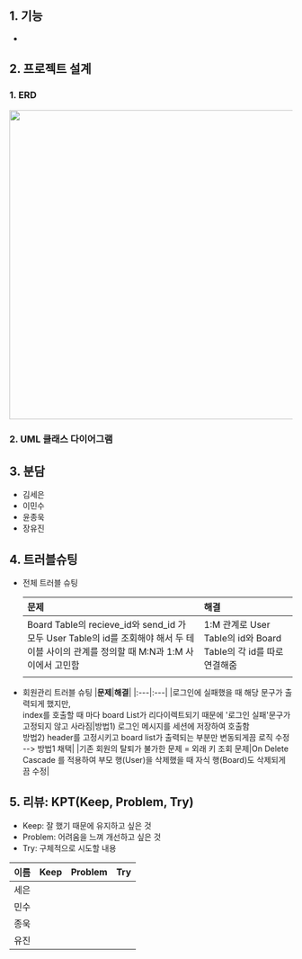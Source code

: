 ## 1. 기능
- 

## 2. 프로젝트 설계
### 1. ERD
<img src="https://github.com/Praise-Board-Project/Praise-Back-End/assets/113660954/3e2d863b-aa47-4812-92a8-890b7470b336" width="550" height="550">


### 2. UML 클래스 다이어그램



## 3. 분담
- 김세은
- 이민수
- 윤종욱
- 장유진 

## 4. 트러블슈팅
- 전체 트러블 슈팅
  
  |**문제**|**해결**|
  |:---|:---|
  |Board Table의 recieve_id와 send_id 가 모두 User Table의 id를 조회해야 해서 두 테이블 사이의 관계를 정의할 때 M:N과 1:M 사이에서 고민함|1:M 관계로 User Table의 id와 Board Table의 각 id를 따로 연결해줌|
  | |
- 회원관리 트러블 슈팅
  |**문제**|**해결**|
  |:---|:---|
  |로그인에 실패했을 때 해당 문구가 출력되게 했지만, <br> index를 호출할 때 마다 board List가 리다이렉트되기 때문에 '로그인 실패'문구가 고정되지 않고 사라짐|방법1) 로그인 메시지를 세션에 저장하여 호출함 <br> 방법2) header를 고정시키고 board list가 출력되는 부분만 변동되게끔 로직 수정 <br> --> 방법1 채택|
  |기존 회원의 탈퇴가 불가한 문제 = 외래 키 조회 문제|On Delete Cascade 를 적용하여 부모 행(User)을 삭제했을 때 자식 행(Board)도 삭제되게끔 수정|

## 5. 리뷰: KPT(Keep, Problem, Try)
- Keep: 잘 했기 때문에 유지하고 싶은 것
- Problem: 어려움을 느껴 개선하고 싶은 것
- Try: 구체적으로 시도할 내용

|**이름**|**Keep**|**Problem**|**Try**|
|:---:|:---:|:---:|:---:|
|세은||
|민수||||
|종욱|||
|유진||
